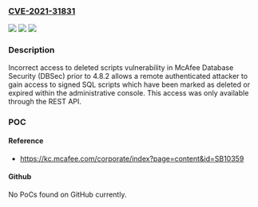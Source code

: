 ### [CVE-2021-31831](https://cve.mitre.org/cgi-bin/cvename.cgi?name=CVE-2021-31831)
![](https://img.shields.io/static/v1?label=Product&message=McAfee%20Database%20Security%20(DBSec)&color=blue)
![](https://img.shields.io/static/v1?label=Version&message=%3C%204.8.2%20&color=brighgreen)
![](https://img.shields.io/static/v1?label=Vulnerability&message=CWE-552%3A%20Files%20or%20Directories%20Accessible%20to%20External%20Parties&color=brighgreen)

### Description

Incorrect access to deleted scripts vulnerability in McAfee Database Security (DBSec) prior to 4.8.2 allows a remote authenticated attacker to gain access to signed SQL scripts which have been marked as deleted or expired within the administrative console. This access was only available through the REST API.

### POC

#### Reference
- https://kc.mcafee.com/corporate/index?page=content&id=SB10359

#### Github
No PoCs found on GitHub currently.

